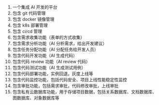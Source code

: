 1. 一个集成 AI 开发的平台
2. 包含 git 代码管理
3. 包含 docker 镜像管理
4. 包含 k8s 部署管理
5. 包含 ci/cd 管理
6. 包含需求收集功能（表单的方式收集）
7. 包含需求分析功能（AI 分析需求，给出开发建议）
8. 包含任务分配功能（AI 分配任务给开发人员）
9. 包含代码开发功能（AI 生成代码）
10. 包含代码 review 功能（AI review 代码）
11. 包含代码测试功能（AI 生成测试用例）
12. 包含代码部署功能，实例回退，灰度上线等
13. 包含代码监控功能，包括代码安全、项目上线性能稳定性监控
14. 包含审批功能，包括需求审批，代码修改审批，上线审批
15. 包含私有云数据库功能，用于存储项目数据，包括关系数据库、文档数据库、图数据库、对象数据库等